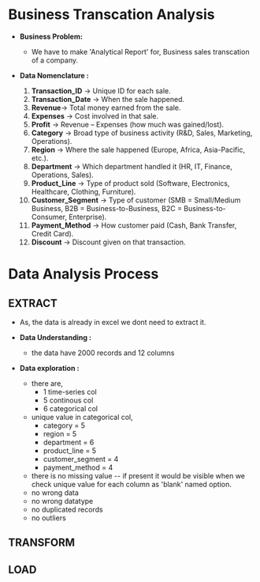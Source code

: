 # **Business Transcation Analysis**
- **Business Problem:** 
    - We have to make 'Analytical Report' for, Business sales transcation of a company.

- **Data Nomenclature :**
    1. **Transaction_ID** → Unique ID for each sale.
    2. **Transaction_Date** → When the sale happened.
    3. **Revenue**→ Total money earned from the sale.
    4. **Expenses** → Cost involved in that sale.
    5. **Profit** → Revenue – Expenses (how much was gained/lost).
    6. **Category** → Broad type of business activity (R&D, Sales, Marketing, Operations).
    7. **Region** → Where the sale happened (Europe, Africa, Asia-Pacific, etc.).
    8. **Department** → Which department handled it (HR, IT, Finance, Operations, Sales).
    9. **Product_Line** → Type of product sold (Software, Electronics, Healthcare, Clothing, Furniture).
    10. **Customer_Segment** → Type of customer (SMB = Small/Medium Business, B2B = Business-to-Business, B2C = Business-to-Consumer, Enterprise).
    11. **Payment_Method** → How customer paid (Cash, Bank Transfer, Credit Card).
    12. **Discount** → Discount given on that transaction.

# **Data Analysis Process**
## **EXTRACT**
- As, the data is already in excel we dont need to extract it.
- **Data Understanding :**
    - the data have 2000 records and 12 columns

- **Data exploration :**
    - there are,
        - 1 time-series col
        - 5 continous col
        - 6 categorical col
    - unique value in categorical col,
        - category = 5
        - region = 5
        - department = 6
        - product_line = 5
        - customer_segment = 4
        - payment_method = 4
    - there is no missing value -- if present it would be visible when we check unique value for each column as 'blank' named option.
    - no wrong data
    - no wrong datatype
    - no duplicated records
    - no outliers

## **TRANSFORM**


## **LOAD**